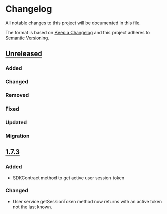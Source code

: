 # Changelog
All notable changes to this project will be documented in this file.

The format is based on [Keep a Changelog](http://keepachangelog.com/en/1.0.0/)
and this project adheres to [Semantic Versioning](http://semver.org/spec/v2.0.0.html).

## [Unreleased](https://github.com/d4l-data4life/hc-sdk-kmp/compare/v1.7.3...main)
### Added
### Changed
### Removed
### Fixed
### Updated
### Migration

## [1.7.3](https://github.com/d4l-data4life/hc-sdk-kmp/compare/v1.7.2...v1.7.3)
### Added
- SDKContract method to get active user session token
### Changed
- User service getSessionToken method now returns with an active token not the last known.

